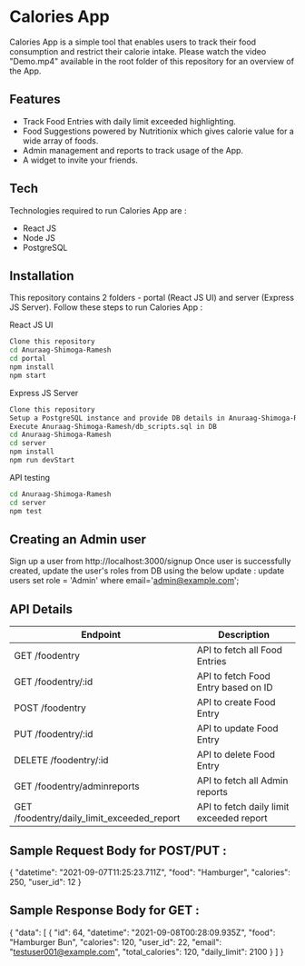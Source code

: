 # Calories App

Calories App is a simple tool that enables users to track their food consumption and restrict their calorie intake. 
Please watch the video "Demo.mp4" available in the root folder of this repository for an overview of the App. 

## Features

- Track Food Entries with daily limit exceeded highlighting.
- Food Suggestions powered by Nutritionix which gives calorie value for a wide array of foods.
- Admin management and reports to track usage of the App.
- A widget to invite your friends. 


## Tech

Technologies required to run Calories App are : 

- React JS
- Node JS
- PostgreSQL

## Installation

This repository contains 2 folders - portal (React JS UI) and server (Express JS Server). Follow these steps to run Calories App : 

React JS UI
```sh
Clone this repository
cd Anuraag-Shimoga-Ramesh
cd portal 
npm install
npm start
```
Express JS Server
```sh
Clone this repository
Setup a PostgreSQL instance and provide DB details in Anuraag-Shimoga-Ramesh/server/.env 
Execute Anuraag-Shimoga-Ramesh/db_scripts.sql in DB
cd Anuraag-Shimoga-Ramesh
cd server
npm install
npm run devStart
```

API testing 

```sh
cd Anuraag-Shimoga-Ramesh
cd server
npm test
```

## Creating an Admin user
Sign up a user from http://localhost:3000/signup
Once user is successfully created, update the user's roles from DB using the below update : 
update users set role = 'Admin' where email='admin@example.com'; 

## API Details 

| Endpoint | Description |
| ------ | ------ |
| GET /foodentry | API to fetch all Food Entries |
| GET /foodentry/:id | API to fetch Food Entry based on ID |
| POST /foodentry | API to create Food Entry |
| PUT /foodentry/:id | API to update Food Entry |
| DELETE /foodentry/:id | API to delete Food Entry |
| GET /foodentry/adminreports | API to fetch all Admin reports |
| GET /foodentry/daily_limit_exceeded_report | API to fetch daily limit exceeded report |


## Sample Request Body for POST/PUT : 
{
    "datetime": "2021-09-07T11:25:23.711Z",
    "food": "Hamburger",
    "calories": 250,
    "user_id": 12
}

## Sample Response Body for GET : 
{
    "data": [
        {
            "id": 64,
            "datetime": "2021-09-08T00:28:09.935Z",
            "food": "Hamburger Bun",
            "calories": 120,
            "user_id": 22,
            "email": "testuser001@example.com",
            "total_calories": 120,
            "daily_limit": 2100
        }
    ]
}
